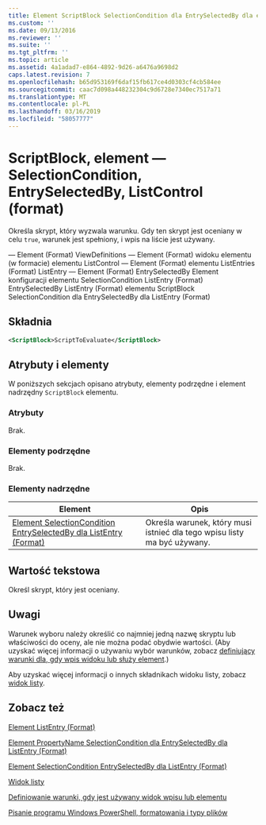 ```yaml
---
title: Element ScriptBlock SelectionCondition dla EntrySelectedBy dla elementu ListControl (Format) | Dokumentacja firmy Microsoft
ms.custom: ''
ms.date: 09/13/2016
ms.reviewer: ''
ms.suite: ''
ms.tgt_pltfrm: ''
ms.topic: article
ms.assetid: 4a1adad7-e864-4892-9d26-a6476a9698d2
caps.latest.revision: 7
ms.openlocfilehash: b65d953169f6daf15fb617ce4d0303cf4cb584ee
ms.sourcegitcommit: caac7d098a448232304c9d6728e7340ec7517a71
ms.translationtype: MT
ms.contentlocale: pl-PL
ms.lasthandoff: 03/16/2019
ms.locfileid: "58057777"
---
```

# <a name="scriptblock-element-for-selectioncondition-for-entryselectedby-for-listcontrol-format"></a>ScriptBlock, element — SelectionCondition, EntrySelectedBy, ListControl (format)

Określa skrypt, który wyzwala warunku. Gdy ten skrypt jest oceniany w celu `true`, warunek jest spełniony, i wpis na liście jest używany.

— Element (Format) ViewDefinitions — Element (Format) widoku elementu (w formacie) elementu ListControl — Element (Format) elementu ListEntries (Format) ListEntry — Element (Format) EntrySelectedBy Element konfiguracji elementu SelectionCondition ListEntry (Format) EntrySelectedBy ListEntry (Format) elementu ScriptBlock SelectionCondition dla EntrySelectedBy dla ListEntry (Format)

## <a name="syntax"></a>Składnia

```xml
<ScriptBlock>ScriptToEvaluate</ScriptBlock>
```

## <a name="attributes-and-elements"></a>Atrybuty i elementy

W poniższych sekcjach opisano atrybuty, elementy podrzędne i element nadrzędny `ScriptBlock` elementu.

### <a name="attributes"></a>Atrybuty

Brak.

### <a name="child-elements"></a>Elementy podrzędne

Brak.

### <a name="parent-elements"></a>Elementy nadrzędne

|Element|Opis|
|-------------|-----------------|
|[Element SelectionCondition EntrySelectedBy dla ListEntry (Format)](./selectioncondition-element-for-entryselectedby-for-listcontrol-format.md)|Określa warunek, który musi istnieć dla tego wpisu listy ma być używany.|

## <a name="text-value"></a>Wartość tekstowa

Określ skrypt, który jest oceniany.

## <a name="remarks"></a>Uwagi

Warunek wyboru należy określić co najmniej jedną nazwę skryptu lub właściwości do oceny, ale nie można podać obydwie wartości. (Aby uzyskać więcej informacji o używaniu wybór warunków, zobacz [definiujący warunki dla, gdy wpis widoku lub służy element](./defining-conditions-for-displaying-data.md).)

Aby uzyskać więcej informacji o innych składnikach widoku listy, zobacz [widok listy](./creating-a-list-view.md).

## <a name="see-also"></a>Zobacz też

[Element ListEntry (Format)](./listentry-element-for-listcontrol-format.md)

[Element PropertyName SelectionCondition dla EntrySelectedBy dla ListEntry (Format)](./propertyname-element-for-selectioncondition-for-entryselectedby-for-listcontrol-format.md)

[Element SelectionCondition EntrySelectedBy dla ListEntry (Format)](./selectioncondition-element-for-entryselectedby-for-listcontrol-format.md)

[Widok listy](./creating-a-list-view.md)

[Definiowanie warunki, gdy jest używany widok wpisu lub elementu](./defining-conditions-for-displaying-data.md)

[Pisanie programu Windows PowerShell, formatowania i typy plików](./writing-a-powershell-formatting-file.md)
